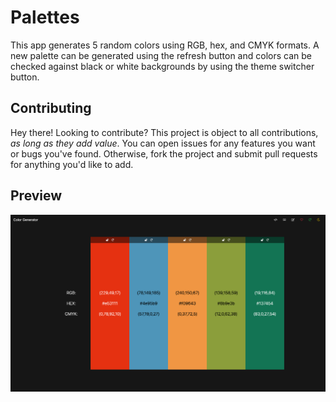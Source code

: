 # Palettes

This app generates 5 random colors using RGB, hex, and CMYK formats. A new
palette can be generated using the refresh button and colors can be checked
against black or white backgrounds by using the theme switcher button.

## Contributing

Hey there! Looking to contribute? This project is object to all contributions,
_as long as they add value_. You can open issues for any features you want or
bugs you've found. Otherwise, fork the project and submit pull requests for
anything you'd like to add.

## Preview

![Preview Image](preview.png)
